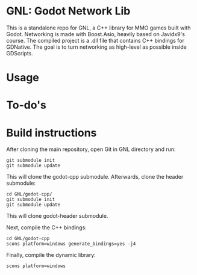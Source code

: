 # GNL: Godot Network Lib

This is a standalone repo for GNL, a C++ library for MMO games built with Godot. Networking is made with Boost.Asio, heavily based on Javidx9's course.
The compiled project is a .dll file that contains C++ bindings for GDNative. The goal is to turn networking as high-level as possible inside GDScripts.

# Usage

# To-do's

# Build instructions

After cloning the main repository, open Git in GNL directory and run:
```
git submodule init
git submodule update
```
This will clone the godot-cpp submodule. Afterwards, clone the header submodule:
```
cd GNL/godot-cpp/
git submodule init
git submodule update
```
This will clone godot-header submodule.

Next, compile the C++ bindings:
```
cd GNL/godot-cpp
scons platform=windows generate_bindings=yes -j4
```

Finally, compile the dynamic library:
```
scons platform=windows
```

